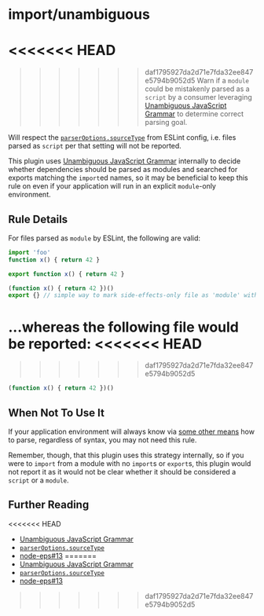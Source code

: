 # import/unambiguous

<<<<<<< HEAD
=======
<!-- end auto-generated rule header -->

>>>>>>> daf1795927da2d71e7fda32ee847e5794b9052d5
Warn if a `module` could be mistakenly parsed as a `script` by a consumer leveraging
[Unambiguous JavaScript Grammar] to determine correct parsing goal.

Will respect the [`parserOptions.sourceType`] from ESLint config, i.e. files parsed
as `script` per that setting will not be reported.

This plugin uses [Unambiguous JavaScript Grammar] internally to decide whether
dependencies should be parsed as modules and searched for exports matching the
`import`ed names, so it may be beneficial to keep this rule on even if your application
will run in an explicit `module`-only environment.

## Rule Details

For files parsed as `module` by ESLint, the following are valid:

```js
import 'foo'
function x() { return 42 }
```

```js
export function x() { return 42 }
```

```js
(function x() { return 42 })()
export {} // simple way to mark side-effects-only file as 'module' without any imports/exports
```

...whereas the following file would be reported:
<<<<<<< HEAD
=======

>>>>>>> daf1795927da2d71e7fda32ee847e5794b9052d5
```js
(function x() { return 42 })()
```

## When Not To Use It

If your application environment will always know via [some other means](https://github.com/nodejs/node-eps/issues/13)
how to parse, regardless of syntax, you may not need this rule.

Remember, though, that this plugin uses this strategy internally, so if you were
to `import` from a module with no `import`s or `export`s, this plugin would not
report it as it would not be clear whether it should be considered a `script` or
a `module`.

## Further Reading

<<<<<<< HEAD
- [Unambiguous JavaScript Grammar]
- [`parserOptions.sourceType`]
- [node-eps#13](https://github.com/nodejs/node-eps/issues/13)
=======
 - [Unambiguous JavaScript Grammar]
 - [`parserOptions.sourceType`]
 - [node-eps#13](https://github.com/nodejs/node-eps/issues/13)
>>>>>>> daf1795927da2d71e7fda32ee847e5794b9052d5

[`parserOptions.sourceType`]: https://eslint.org/docs/user-guide/configuring#specifying-parser-options
[Unambiguous JavaScript Grammar]: https://github.com/nodejs/node-eps/blob/HEAD/002-es-modules.md#32-determining-if-source-is-an-es-module
